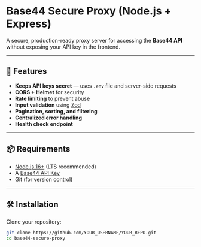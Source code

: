 # Base44 Secure Proxy (Node.js + Express)

A secure, production-ready proxy server for accessing the **Base44 API** without exposing your API key in the frontend.

---

## 🚀 Features
- **Keeps API keys secret** — uses `.env` file and server-side requests
- **CORS + Helmet** for security
- **Rate limiting** to prevent abuse
- **Input validation** using [Zod](https://github.com/colinhacks/zod)
- **Pagination, sorting, and filtering**
- **Centralized error handling**
- **Health check endpoint**

---

## 📦 Requirements
- [Node.js 16+](https://nodejs.org/) (LTS recommended)
- A [Base44 API Key](https://app.base44.com/)
- Git (for version control)

---

## 🛠 Installation

Clone your repository:
```bash
git clone https://github.com/YOUR_USERNAME/YOUR_REPO.git
cd base44-secure-proxy
